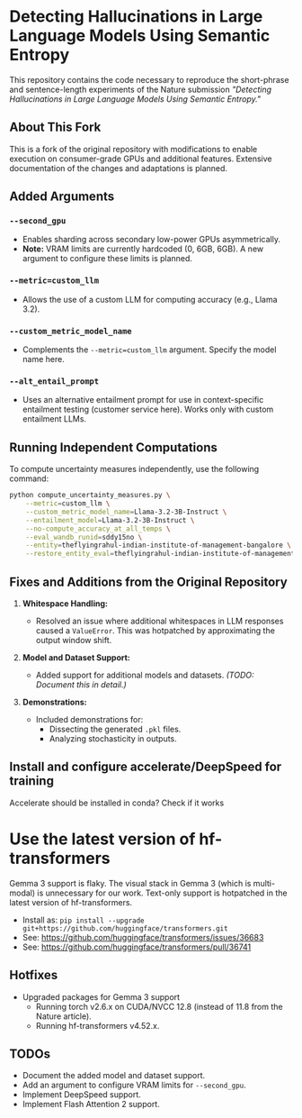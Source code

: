 # Detecting Hallucinations in Large Language Models Using Semantic Entropy

This repository contains the code necessary to reproduce the short-phrase and sentence-length experiments of the Nature submission *"Detecting Hallucinations in Large Language Models Using Semantic Entropy."*

## About This Fork

This is a fork of the original repository with modifications to enable execution on consumer-grade GPUs and additional features. Extensive documentation of the changes and adaptations is planned.

## Added Arguments

### `--second_gpu`
- Enables sharding across secondary low-power GPUs asymmetrically.
- **Note:** VRAM limits are currently hardcoded (0, 6GB, 6GB). A new argument to configure these limits is planned.

### `--metric=custom_llm`
- Allows the use of a custom LLM for computing accuracy (e.g., Llama 3.2).

### `--custom_metric_model_name`
- Complements the `--metric=custom_llm` argument. Specify the model name here.

### `--alt_entail_prompt`
- Uses an alternative entailment prompt for use in context-specific entailment testing (customer service here). Works only with custom entailment LLMs.

## Running Independent Computations

To compute uncertainty measures independently, use the following command:

```bash
python compute_uncertainty_measures.py \
    --metric=custom_llm \
    --custom_metric_model_name=Llama-3.2-3B-Instruct \
    --entailment_model=Llama-3.2-3B-Instruct \
    --no-compute_accuracy_at_all_temps \
    --eval_wandb_runid=sddy15no \
    --entity=theflyingrahul-indian-institute-of-management-bangalore \
    --restore_entity_eval=theflyingrahul-indian-institute-of-management-bangalore
```

## Fixes and Additions from the Original Repository

1. **Whitespace Handling:**
     - Resolved an issue where additional whitespaces in LLM responses caused a `ValueError`. This was hotpatched by approximating the output window shift.

2. **Model and Dataset Support:**
     - Added support for additional models and datasets. *(TODO: Document this in detail.)*

3. **Demonstrations:**
     - Included demonstrations for:
         - Dissecting the generated `.pkl` files.
         - Analyzing stochasticity in outputs.

## Install and configure accelerate/DeepSpeed for training
Accelerate should be installed in conda? Check if it works

# Use the latest version of hf-transformers
Gemma 3 support is flaky. The visual stack in Gemma 3 (which is multi-modal) is unnecessary for our work. Text-only support is hotpatched in the latest version of hf-transformers.
- Install as: `pip install --upgrade git+https://github.com/huggingface/transformers.git`
- See: https://github.com/huggingface/transformers/issues/36683
- See: https://github.com/huggingface/transformers/pull/36741

## Hotfixes
- Upgraded packages for Gemma 3 support
     - Running torch v2.6.x on CUDA/NVCC 12.8 (instead of 11.8 from the Nature article).
     - Running hf-transformers v4.52.x. 

## TODOs
- Document the added model and dataset support.
- Add an argument to configure VRAM limits for `--second_gpu`.
- Implement DeepSpeed support.
- Implement Flash Attention 2 support.
